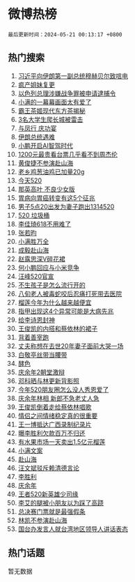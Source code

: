 # 微博热榜

`最后更新时间：2024-05-21 00:13:17 +0800`

## 热门搜索

1. [习近平向伊朗第一副总统穆赫贝尔致唁电](https://m.weibo.cn/search?containerid=100103type%3D1%26t%3D10%26q%3D%23%E4%B9%A0%E8%BF%91%E5%B9%B3%E5%90%91%E4%BC%8A%E6%9C%97%E7%AC%AC%E4%B8%80%E5%89%AF%E6%80%BB%E7%BB%9F%E7%A9%86%E8%B5%AB%E8%B4%9D%E5%B0%94%E8%87%B4%E5%94%81%E7%94%B5%23&stream_entry_id=51&isnewpage=1&extparam=seat%3D1%26dgr%3D0%26filter_type%3Drealtimehot%26stream_entry_id%3D51%26c_type%3D51%26pos%3D0%26cate%3D10103%26q%3D%2523%25E4%25B9%25A0%25E8%25BF%2591%25E5%25B9%25B3%25E5%2590%2591%25E4%25BC%258A%25E6%259C%2597%25E7%25AC%25AC%25E4%25B8%2580%25E5%2589%25AF%25E6%2580%25BB%25E7%25BB%259F%25E7%25A9%2586%25E8%25B5%25AB%25E8%25B4%259D%25E5%25B0%2594%25E8%2587%25B4%25E5%2594%2581%25E7%2594%25B5%2523%26display_time%3D1716221596%26pre_seqid%3D1716221596287030012161)
1. [疯产姐妹复更](https://m.weibo.cn/search?containerid=100103type%3D1%26t%3D10%26q%3D%23%E7%96%AF%E4%BA%A7%E5%A7%90%E5%A6%B9%E5%A4%8D%E6%9B%B4%23&stream_entry_id=31&isnewpage=1&extparam=seat%3D1%26dgr%3D0%26stream_entry_id%3D31%26flag%3D1%26realpos%3D1%26filter_type%3Drealtimehot%26lcate%3D5001%26c_type%3D31%26band_rank%3D1%26pos%3D0%26cate%3D5001%26q%3D%2523%25E7%2596%25AF%25E4%25BA%25A7%25E5%25A7%2590%25E5%25A6%25B9%25E5%25A4%258D%25E6%259B%25B4%2523%26display_time%3D1716221596%26pre_seqid%3D1716221596287030012161)
1. [以色列总理涉嫌战争罪被申请逮捕令](https://m.weibo.cn/search?containerid=100103type%3D1%26t%3D10%26q%3D%23%E4%BB%A5%E8%89%B2%E5%88%97%E6%80%BB%E7%90%86%E6%B6%89%E5%AB%8C%E6%88%98%E4%BA%89%E7%BD%AA%E8%A2%AB%E7%94%B3%E8%AF%B7%E9%80%AE%E6%8D%95%E4%BB%A4%23&stream_entry_id=31&isnewpage=1&extparam=seat%3D1%26dgr%3D0%26stream_entry_id%3D31%26flag%3D2%26realpos%3D2%26filter_type%3Drealtimehot%26lcate%3D5001%26c_type%3D31%26band_rank%3D2%26pos%3D1%26cate%3D5001%26q%3D%2523%25E4%25BB%25A5%25E8%2589%25B2%25E5%2588%2597%25E6%2580%25BB%25E7%2590%2586%25E6%25B6%2589%25E5%25AB%258C%25E6%2588%2598%25E4%25BA%2589%25E7%25BD%25AA%25E8%25A2%25AB%25E7%2594%25B3%25E8%25AF%25B7%25E9%2580%25AE%25E6%258D%2595%25E4%25BB%25A4%2523%26display_time%3D1716221596%26pre_seqid%3D1716221596287030012161)
1. [小满的一幕幕画面太有爱了](https://m.weibo.cn/search?containerid=100103type%3D1%26t%3D10%26q%3D%23%E5%B0%8F%E6%BB%A1%E7%9A%84%E4%B8%80%E5%B9%95%E5%B9%95%E7%94%BB%E9%9D%A2%E5%A4%AA%E6%9C%89%E7%88%B1%E4%BA%86%23&stream_entry_id=31&isnewpage=1&extparam=seat%3D1%26dgr%3D0%26stream_entry_id%3D31%26flag%3D0%26realpos%3D3%26filter_type%3Drealtimehot%26lcate%3D5001%26c_type%3D31%26band_rank%3D3%26pos%3D2%26cate%3D5001%26q%3D%2523%25E5%25B0%258F%25E6%25BB%25A1%25E7%259A%2584%25E4%25B8%2580%25E5%25B9%2595%25E5%25B9%2595%25E7%2594%25BB%25E9%259D%25A2%25E5%25A4%25AA%25E6%259C%2589%25E7%2588%25B1%25E4%25BA%2586%2523%26display_time%3D1716221596%26pre_seqid%3D1716221596287030012161)
1. [霸王茶姬现代东方茶揭秘](https://m.weibo.cn/search?containerid=100103type%3D1%26t%3D10%26q%3D%23%E9%9C%B8%E7%8E%8B%E8%8C%B6%E5%A7%AC%E7%8E%B0%E4%BB%A3%E4%B8%9C%E6%96%B9%E8%8C%B6%E6%8F%AD%E7%A7%98%23&stream_entry_id=31&isnewpage=1&extparam=seat%3D1%26dgr%3D0%26adid%3D237346%26stream_entry_id%3D31%26filter_type%3Drealtimehot%26cate%3D5001%26band_rank%3D4%26lcate%3D5001%26c_type%3D31%26is_ad_pos%3D1%26topic_ad%3D1%26pos%3D3%26q%3D%2523%25E9%259C%25B8%25E7%258E%258B%25E8%258C%25B6%25E5%25A7%25AC%25E7%258E%25B0%25E4%25BB%25A3%25E4%25B8%259C%25E6%2596%25B9%25E8%258C%25B6%25E6%258F%25AD%25E7%25A7%2598%2523%26display_time%3D1716221596%26pre_seqid%3D1716221596287030012161)
1. [3名大学生爬长城被雷击](https://m.weibo.cn/search?containerid=100103type%3D1%26t%3D10%26q%3D%233%E5%90%8D%E5%A4%A7%E5%AD%A6%E7%94%9F%E7%88%AC%E9%95%BF%E5%9F%8E%E8%A2%AB%E9%9B%B7%E5%87%BB%23&stream_entry_id=31&isnewpage=1&extparam=seat%3D1%26dgr%3D0%26stream_entry_id%3D31%26flag%3D2%26realpos%3D4%26filter_type%3Drealtimehot%26lcate%3D5001%26c_type%3D31%26band_rank%3D4%26pos%3D4%26cate%3D5001%26q%3D%25233%25E5%2590%258D%25E5%25A4%25A7%25E5%25AD%25A6%25E7%2594%259F%25E7%2588%25AC%25E9%2595%25BF%25E5%259F%258E%25E8%25A2%25AB%25E9%259B%25B7%25E5%2587%25BB%2523%26display_time%3D1716221596%26pre_seqid%3D1716221596287030012161)
1. [与凤行 庆功宴](https://m.weibo.cn/search?containerid=100103type%3D1%26t%3D10%26q%3D%E4%B8%8E%E5%87%A4%E8%A1%8C+%E5%BA%86%E5%8A%9F%E5%AE%B4&stream_entry_id=31&isnewpage=1&extparam=seat%3D1%26dgr%3D0%26stream_entry_id%3D31%26flag%3D1%26realpos%3D5%26filter_type%3Drealtimehot%26lcate%3D5001%26c_type%3D31%26band_rank%3D5%26pos%3D5%26cate%3D5001%26q%3D%25E4%25B8%258E%25E5%2587%25A4%25E8%25A1%258C%2520%25E5%25BA%2586%25E5%258A%259F%25E5%25AE%25B4%26display_time%3D1716221596%26pre_seqid%3D1716221596287030012161)
1. [伊朗总统遇难](https://m.weibo.cn/search?containerid=100103type%3D1%26t%3D10%26q%3D%23%E4%BC%8A%E6%9C%97%E6%80%BB%E7%BB%9F%E9%81%87%E9%9A%BE%23&stream_entry_id=31&isnewpage=1&extparam=seat%3D1%26dgr%3D0%26stream_entry_id%3D31%26flag%3D16%26realpos%3D6%26filter_type%3Drealtimehot%26lcate%3D5001%26c_type%3D31%26band_rank%3D6%26pos%3D6%26cate%3D5001%26q%3D%2523%25E4%25BC%258A%25E6%259C%2597%25E6%2580%25BB%25E7%25BB%259F%25E9%2581%2587%25E9%259A%25BE%2523%26display_time%3D1716221596%26pre_seqid%3D1716221596287030012161)
1. [小鹏开启AI智驾时代](https://m.weibo.cn/search?containerid=100103type%3D1%26t%3D10%26q%3D%23%E5%B0%8F%E9%B9%8F%E5%BC%80%E5%90%AFAI%E6%99%BA%E9%A9%BE%E6%97%B6%E4%BB%A3%23&stream_entry_id=31&isnewpage=1&extparam=seat%3D1%26dgr%3D0%26adid%3D236847%26stream_entry_id%3D31%26filter_type%3Drealtimehot%26cate%3D5001%26band_rank%3D7%26lcate%3D5001%26c_type%3D31%26is_ad_pos%3D1%26topic_ad%3D1%26pos%3D7%26q%3D%2523%25E5%25B0%258F%25E9%25B9%258F%25E5%25BC%2580%25E5%2590%25AFAI%25E6%2599%25BA%25E9%25A9%25BE%25E6%2597%25B6%25E4%25BB%25A3%2523%26display_time%3D1716221596%26pre_seqid%3D1716221596287030012161)
1. [1200元最贵看台票几乎看不到周杰伦](https://m.weibo.cn/search?containerid=100103type%3D1%26t%3D10%26q%3D%231200%E5%85%83%E6%9C%80%E8%B4%B5%E7%9C%8B%E5%8F%B0%E7%A5%A8%E5%87%A0%E4%B9%8E%E7%9C%8B%E4%B8%8D%E5%88%B0%E5%91%A8%E6%9D%B0%E4%BC%A6%23&stream_entry_id=31&isnewpage=1&extparam=seat%3D1%26dgr%3D0%26stream_entry_id%3D31%26flag%3D2%26realpos%3D7%26filter_type%3Drealtimehot%26lcate%3D5001%26c_type%3D31%26band_rank%3D7%26pos%3D8%26cate%3D5001%26q%3D%25231200%25E5%2585%2583%25E6%259C%2580%25E8%25B4%25B5%25E7%259C%258B%25E5%258F%25B0%25E7%25A5%25A8%25E5%2587%25A0%25E4%25B9%258E%25E7%259C%258B%25E4%25B8%258D%25E5%2588%25B0%25E5%2591%25A8%25E6%259D%25B0%25E4%25BC%25A6%2523%26display_time%3D1716221596%26pre_seqid%3D1716221596287030012161)
1. [黄俊捷不参演赴山海](https://m.weibo.cn/search?containerid=100103type%3D1%26t%3D10%26q%3D%23%E9%BB%84%E4%BF%8A%E6%8D%B7%E4%B8%8D%E5%8F%82%E6%BC%94%E8%B5%B4%E5%B1%B1%E6%B5%B7%23&stream_entry_id=31&isnewpage=1&extparam=seat%3D1%26dgr%3D0%26stream_entry_id%3D31%26flag%3D16%26realpos%3D8%26filter_type%3Drealtimehot%26lcate%3D5001%26c_type%3D31%26band_rank%3D8%26pos%3D9%26cate%3D5001%26q%3D%2523%25E9%25BB%2584%25E4%25BF%258A%25E6%258D%25B7%25E4%25B8%258D%25E5%258F%2582%25E6%25BC%2594%25E8%25B5%25B4%25E5%25B1%25B1%25E6%25B5%25B7%2523%26display_time%3D1716221596%26pre_seqid%3D1716221596287030012161)
1. [老乡鸡葱油鸡已加量20g](https://m.weibo.cn/search?containerid=100103type%3D1%26t%3D10%26q%3D%23%E8%80%81%E4%B9%A1%E9%B8%A1%E8%91%B1%E6%B2%B9%E9%B8%A1%E5%B7%B2%E5%8A%A0%E9%87%8F20g%23&stream_entry_id=31&isnewpage=1&extparam=seat%3D1%26dgr%3D0%26stream_entry_id%3D31%26flag%3D1%26realpos%3D9%26filter_type%3Drealtimehot%26lcate%3D5001%26c_type%3D31%26band_rank%3D9%26pos%3D10%26cate%3D5001%26q%3D%2523%25E8%2580%2581%25E4%25B9%25A1%25E9%25B8%25A1%25E8%2591%25B1%25E6%25B2%25B9%25E9%25B8%25A1%25E5%25B7%25B2%25E5%258A%25A0%25E9%2587%258F20g%2523%26display_time%3D1716221596%26pre_seqid%3D1716221596287030012161)
1. [今天520](https://m.weibo.cn/search?containerid=100103type%3D1%26t%3D10%26q%3D%23%E4%BB%8A%E5%A4%A9520%23&stream_entry_id=31&isnewpage=1&extparam=seat%3D1%26dgr%3D0%26stream_entry_id%3D31%26flag%3D32768%26realpos%3D10%26filter_type%3Drealtimehot%26lcate%3D5001%26c_type%3D31%26band_rank%3D10%26pos%3D11%26cate%3D5001%26q%3D%2523%25E4%25BB%258A%25E5%25A4%25A9520%2523%26display_time%3D1716221596%26pre_seqid%3D1716221596287030012161)
1. [那英高叶 不良少女版](https://m.weibo.cn/search?containerid=100103type%3D1%26t%3D10%26q%3D%E9%82%A3%E8%8B%B1%E9%AB%98%E5%8F%B6+%E4%B8%8D%E8%89%AF%E5%B0%91%E5%A5%B3%E7%89%88&stream_entry_id=31&isnewpage=1&extparam=seat%3D1%26dgr%3D0%26stream_entry_id%3D31%26flag%3D1%26realpos%3D11%26filter_type%3Drealtimehot%26lcate%3D5001%26c_type%3D31%26band_rank%3D11%26pos%3D12%26cate%3D5001%26q%3D%25E9%2582%25A3%25E8%258B%25B1%25E9%25AB%2598%25E5%258F%25B6%2520%25E4%25B8%258D%25E8%2589%25AF%25E5%25B0%2591%25E5%25A5%25B3%25E7%2589%2588%26display_time%3D1716221596%26pre_seqid%3D1716221596287030012161)
1. [胃病向胃癌转变有这5个征兆](https://m.weibo.cn/search?containerid=100103type%3D1%26t%3D10%26q%3D%23%E8%83%83%E7%97%85%E5%90%91%E8%83%83%E7%99%8C%E8%BD%AC%E5%8F%98%E6%9C%89%E8%BF%995%E4%B8%AA%E5%BE%81%E5%85%86%23&stream_entry_id=31&isnewpage=1&extparam=seat%3D1%26dgr%3D0%26stream_entry_id%3D31%26flag%3D0%26realpos%3D12%26filter_type%3Drealtimehot%26lcate%3D5001%26c_type%3D31%26band_rank%3D12%26pos%3D13%26cate%3D5001%26q%3D%2523%25E8%2583%2583%25E7%2597%2585%25E5%2590%2591%25E8%2583%2583%25E7%2599%258C%25E8%25BD%25AC%25E5%258F%2598%25E6%259C%2589%25E8%25BF%25995%25E4%25B8%25AA%25E5%25BE%2581%25E5%2585%2586%2523%26display_time%3D1716221596%26pre_seqid%3D1716221596287030012161)
1. [男子5点20出发为妻子跑出1314520](https://m.weibo.cn/search?containerid=100103type%3D1%26t%3D10%26q%3D%23%E7%94%B7%E5%AD%905%E7%82%B920%E5%87%BA%E5%8F%91%E4%B8%BA%E5%A6%BB%E5%AD%90%E8%B7%91%E5%87%BA1314520%23&stream_entry_id=31&isnewpage=1&extparam=seat%3D1%26dgr%3D0%26stream_entry_id%3D31%26flag%3D1%26realpos%3D13%26filter_type%3Drealtimehot%26lcate%3D5001%26c_type%3D31%26band_rank%3D13%26pos%3D14%26cate%3D5001%26q%3D%2523%25E7%2594%25B7%25E5%25AD%25905%25E7%2582%25B920%25E5%2587%25BA%25E5%258F%2591%25E4%25B8%25BA%25E5%25A6%25BB%25E5%25AD%2590%25E8%25B7%2591%25E5%2587%25BA1314520%2523%26display_time%3D1716221596%26pre_seqid%3D1716221596287030012161)
1. [520 垃圾桶](https://m.weibo.cn/search?containerid=100103type%3D1%26t%3D10%26q%3D520+%E5%9E%83%E5%9C%BE%E6%A1%B6&stream_entry_id=31&isnewpage=1&extparam=seat%3D1%26dgr%3D0%26stream_entry_id%3D31%26flag%3D0%26realpos%3D14%26filter_type%3Drealtimehot%26lcate%3D5001%26c_type%3D31%26band_rank%3D14%26pos%3D15%26cate%3D5001%26q%3D520%2520%25E5%259E%2583%25E5%259C%25BE%25E6%25A1%25B6%26display_time%3D1716221596%26pre_seqid%3D1716221596287030012161)
1. [李佳琦618不用难了](https://m.weibo.cn/search?containerid=100103type%3D1%26t%3D10%26q%3D%23%E6%9D%8E%E4%BD%B3%E7%90%A6618%E4%B8%8D%E7%94%A8%E9%9A%BE%E4%BA%86%23&stream_entry_id=31&isnewpage=1&extparam=seat%3D1%26dgr%3D0%26stream_entry_id%3D31%26flag%3D0%26realpos%3D15%26filter_type%3Drealtimehot%26lcate%3D5001%26c_type%3D31%26band_rank%3D15%26pos%3D16%26cate%3D5001%26q%3D%2523%25E6%259D%258E%25E4%25BD%25B3%25E7%2590%25A6618%25E4%25B8%258D%25E7%2594%25A8%25E9%259A%25BE%25E4%25BA%2586%2523%26display_time%3D1716221596%26pre_seqid%3D1716221596287030012161)
1. [张若昀](https://m.weibo.cn/search?containerid=100103type%3D1%26t%3D10%26q%3D%E5%BC%A0%E8%8B%A5%E6%98%80&stream_entry_id=31&isnewpage=1&extparam=seat%3D1%26dgr%3D0%26stream_entry_id%3D31%26flag%3D1%26realpos%3D16%26filter_type%3Drealtimehot%26lcate%3D5001%26c_type%3D31%26band_rank%3D16%26pos%3D17%26cate%3D5001%26q%3D%25E5%25BC%25A0%25E8%258B%25A5%25E6%2598%2580%26display_time%3D1716221596%26pre_seqid%3D1716221596287030012161)
1. [小满胜万全](https://m.weibo.cn/search?containerid=100103type%3D1%26t%3D10%26q%3D%E5%B0%8F%E6%BB%A1%E8%83%9C%E4%B8%87%E5%85%A8&stream_entry_id=31&isnewpage=1&extparam=seat%3D1%26dgr%3D0%26stream_entry_id%3D31%26flag%3D0%26realpos%3D17%26filter_type%3Drealtimehot%26lcate%3D5001%26c_type%3D31%26band_rank%3D17%26pos%3D18%26cate%3D5001%26q%3D%25E5%25B0%258F%25E6%25BB%25A1%25E8%2583%259C%25E4%25B8%2587%25E5%2585%25A8%26display_time%3D1716221596%26pre_seqid%3D1716221596287030012161)
1. [成毅赴山海](https://m.weibo.cn/search?containerid=100103type%3D1%26t%3D10%26q%3D%23%E6%88%90%E6%AF%85%E8%B5%B4%E5%B1%B1%E6%B5%B7%23&stream_entry_id=31&isnewpage=1&extparam=seat%3D1%26dgr%3D0%26stream_entry_id%3D31%26flag%3D1%26realpos%3D18%26filter_type%3Drealtimehot%26lcate%3D5001%26c_type%3D31%26band_rank%3D18%26pos%3D19%26cate%3D5001%26q%3D%2523%25E6%2588%2590%25E6%25AF%2585%25E8%25B5%25B4%25E5%25B1%25B1%25E6%25B5%25B7%2523%26display_time%3D1716221596%26pre_seqid%3D1716221596287030012161)
1. [赵露思深V碎花裙](https://m.weibo.cn/search?containerid=100103type%3D1%26t%3D10%26q%3D%23%E8%B5%B5%E9%9C%B2%E6%80%9D%E6%B7%B1V%E7%A2%8E%E8%8A%B1%E8%A3%99%23&stream_entry_id=31&isnewpage=1&extparam=seat%3D1%26dgr%3D0%26stream_entry_id%3D31%26flag%3D0%26realpos%3D19%26filter_type%3Drealtimehot%26lcate%3D5001%26c_type%3D31%26band_rank%3D19%26pos%3D20%26cate%3D5001%26q%3D%2523%25E8%25B5%25B5%25E9%259C%25B2%25E6%2580%259D%25E6%25B7%25B1V%25E7%25A2%258E%25E8%258A%25B1%25E8%25A3%2599%2523%26display_time%3D1716221596%26pre_seqid%3D1716221596287030012161)
1. [何小鹏回应与小米竞争](https://m.weibo.cn/search?containerid=100103type%3D1%26t%3D10%26q%3D%23%E4%BD%95%E5%B0%8F%E9%B9%8F%E5%9B%9E%E5%BA%94%E4%B8%8E%E5%B0%8F%E7%B1%B3%E7%AB%9E%E4%BA%89%23&stream_entry_id=31&isnewpage=1&extparam=seat%3D1%26dgr%3D0%26stream_entry_id%3D31%26flag%3D1%26realpos%3D20%26filter_type%3Drealtimehot%26lcate%3D5001%26c_type%3D31%26band_rank%3D20%26pos%3D21%26cate%3D5001%26q%3D%2523%25E4%25BD%2595%25E5%25B0%258F%25E9%25B9%258F%25E5%259B%259E%25E5%25BA%2594%25E4%25B8%258E%25E5%25B0%258F%25E7%25B1%25B3%25E7%25AB%259E%25E4%25BA%2589%2523%26display_time%3D1716221596%26pre_seqid%3D1716221596287030012161)
1. [汪峰520官宣](https://m.weibo.cn/search?containerid=100103type%3D1%26t%3D10%26q%3D%23%E6%B1%AA%E5%B3%B0520%E5%AE%98%E5%AE%A3%23&stream_entry_id=31&isnewpage=1&extparam=seat%3D1%26dgr%3D0%26stream_entry_id%3D31%26flag%3D2%26realpos%3D21%26filter_type%3Drealtimehot%26lcate%3D5001%26c_type%3D31%26band_rank%3D21%26pos%3D22%26cate%3D5001%26q%3D%2523%25E6%25B1%25AA%25E5%25B3%25B0520%25E5%25AE%2598%25E5%25AE%25A3%2523%26display_time%3D1716221596%26pre_seqid%3D1716221596287030012161)
1. [不生孩子是怎么流行开的](https://m.weibo.cn/search?containerid=100103type%3D1%26t%3D10%26q%3D%23%E4%B8%8D%E7%94%9F%E5%AD%A9%E5%AD%90%E6%98%AF%E6%80%8E%E4%B9%88%E6%B5%81%E8%A1%8C%E5%BC%80%E7%9A%84%23&stream_entry_id=31&isnewpage=1&extparam=seat%3D1%26dgr%3D0%26stream_entry_id%3D31%26flag%3D0%26realpos%3D22%26filter_type%3Drealtimehot%26lcate%3D5001%26c_type%3D31%26band_rank%3D22%26pos%3D23%26cate%3D5001%26q%3D%2523%25E4%25B8%258D%25E7%2594%259F%25E5%25AD%25A9%25E5%25AD%2590%25E6%2598%25AF%25E6%2580%258E%25E4%25B9%2588%25E6%25B5%2581%25E8%25A1%258C%25E5%25BC%2580%25E7%259A%2584%2523%26display_time%3D1716221596%26pre_seqid%3D1716221596287030012161)
1. [八旬老人被毒蛇咬后忍痛打死带去医院](https://m.weibo.cn/search?containerid=100103type%3D1%26t%3D10%26q%3D%23%E5%85%AB%E6%97%AC%E8%80%81%E4%BA%BA%E8%A2%AB%E6%AF%92%E8%9B%87%E5%92%AC%E5%90%8E%E5%BF%8D%E7%97%9B%E6%89%93%E6%AD%BB%E5%B8%A6%E5%8E%BB%E5%8C%BB%E9%99%A2%23&stream_entry_id=31&isnewpage=1&extparam=seat%3D1%26dgr%3D0%26stream_entry_id%3D31%26flag%3D1%26realpos%3D23%26filter_type%3Drealtimehot%26lcate%3D5001%26c_type%3D31%26band_rank%3D23%26pos%3D24%26cate%3D5001%26q%3D%2523%25E5%2585%25AB%25E6%2597%25AC%25E8%2580%2581%25E4%25BA%25BA%25E8%25A2%25AB%25E6%25AF%2592%25E8%259B%2587%25E5%2592%25AC%25E5%2590%258E%25E5%25BF%258D%25E7%2597%259B%25E6%2589%2593%25E6%25AD%25BB%25E5%25B8%25A6%25E5%258E%25BB%25E5%258C%25BB%25E9%2599%25A2%2523%26display_time%3D1716221596%26pre_seqid%3D1716221596287030012161)
1. [榴莲今年为什么越来越便宜](https://m.weibo.cn/search?containerid=100103type%3D1%26t%3D10%26q%3D%23%E6%A6%B4%E8%8E%B2%E4%BB%8A%E5%B9%B4%E4%B8%BA%E4%BB%80%E4%B9%88%E8%B6%8A%E6%9D%A5%E8%B6%8A%E4%BE%BF%E5%AE%9C%23&stream_entry_id=31&isnewpage=1&extparam=seat%3D1%26dgr%3D0%26stream_entry_id%3D31%26flag%3D0%26realpos%3D24%26filter_type%3Drealtimehot%26lcate%3D5001%26c_type%3D31%26band_rank%3D24%26pos%3D25%26cate%3D5001%26q%3D%2523%25E6%25A6%25B4%25E8%258E%25B2%25E4%25BB%258A%25E5%25B9%25B4%25E4%25B8%25BA%25E4%25BB%2580%25E4%25B9%2588%25E8%25B6%258A%25E6%259D%25A5%25E8%25B6%258A%25E4%25BE%25BF%25E5%25AE%259C%2523%26display_time%3D1716221596%26pre_seqid%3D1716221596287030012161)
1. [指甲出现这4个异常可能是大病先兆](https://m.weibo.cn/search?containerid=100103type%3D1%26t%3D10%26q%3D%23%E6%8C%87%E7%94%B2%E5%87%BA%E7%8E%B0%E8%BF%994%E4%B8%AA%E5%BC%82%E5%B8%B8%E5%8F%AF%E8%83%BD%E6%98%AF%E5%A4%A7%E7%97%85%E5%85%88%E5%85%86%23&stream_entry_id=31&isnewpage=1&extparam=seat%3D1%26dgr%3D0%26stream_entry_id%3D31%26flag%3D0%26realpos%3D25%26filter_type%3Drealtimehot%26lcate%3D5001%26c_type%3D31%26band_rank%3D25%26pos%3D26%26cate%3D5001%26q%3D%2523%25E6%258C%2587%25E7%2594%25B2%25E5%2587%25BA%25E7%258E%25B0%25E8%25BF%25994%25E4%25B8%25AA%25E5%25BC%2582%25E5%25B8%25B8%25E5%258F%25AF%25E8%2583%25BD%25E6%2598%25AF%25E5%25A4%25A7%25E7%2597%2585%25E5%2585%2588%25E5%2585%2586%2523%26display_time%3D1716221596%26pre_seqid%3D1716221596287030012161)
1. [给李诗恩封神](https://m.weibo.cn/search?containerid=100103type%3D1%26t%3D10%26q%3D%E7%BB%99%E6%9D%8E%E8%AF%97%E6%81%A9%E5%B0%81%E7%A5%9E&stream_entry_id=31&isnewpage=1&extparam=seat%3D1%26dgr%3D0%26stream_entry_id%3D31%26flag%3D1%26realpos%3D26%26filter_type%3Drealtimehot%26lcate%3D5001%26c_type%3D31%26band_rank%3D26%26pos%3D27%26cate%3D5001%26q%3D%25E7%25BB%2599%25E6%259D%258E%25E8%25AF%2597%25E6%2581%25A9%25E5%25B0%2581%25E7%25A5%259E%26display_time%3D1716221596%26pre_seqid%3D1716221596287030012161)
1. [王俊凯的内搭和蔡依林的裙子](https://m.weibo.cn/search?containerid=100103type%3D1%26t%3D10%26q%3D%23%E7%8E%8B%E4%BF%8A%E5%87%AF%E7%9A%84%E5%86%85%E6%90%AD%E5%92%8C%E8%94%A1%E4%BE%9D%E6%9E%97%E7%9A%84%E8%A3%99%E5%AD%90%23&stream_entry_id=31&isnewpage=1&extparam=seat%3D1%26dgr%3D0%26stream_entry_id%3D31%26flag%3D0%26realpos%3D27%26filter_type%3Drealtimehot%26lcate%3D5001%26c_type%3D31%26band_rank%3D27%26pos%3D28%26cate%3D5001%26q%3D%2523%25E7%258E%258B%25E4%25BF%258A%25E5%2587%25AF%25E7%259A%2584%25E5%2586%2585%25E6%2590%25AD%25E5%2592%258C%25E8%2594%25A1%25E4%25BE%259D%25E6%259E%2597%25E7%259A%2584%25E8%25A3%2599%25E5%25AD%2590%2523%26display_time%3D1716221596%26pre_seqid%3D1716221596287030012161)
1. [背着善宰跑](https://m.weibo.cn/search?containerid=100103type%3D1%26t%3D10%26q%3D%23%E8%83%8C%E7%9D%80%E5%96%84%E5%AE%B0%E8%B7%91%23&stream_entry_id=31&isnewpage=1&extparam=seat%3D1%26dgr%3D0%26stream_entry_id%3D31%26flag%3D0%26realpos%3D28%26filter_type%3Drealtimehot%26lcate%3D5001%26c_type%3D31%26band_rank%3D28%26pos%3D29%26cate%3D5001%26q%3D%2523%25E8%2583%258C%25E7%259D%2580%25E5%2596%2584%25E5%25AE%25B0%25E8%25B7%2591%2523%26display_time%3D1716221596%26pre_seqid%3D1716221596287030012161)
1. [丈夫称想在去世20年妻子面前大哭一场](https://m.weibo.cn/search?containerid=100103type%3D1%26t%3D10%26q%3D%23%E4%B8%88%E5%A4%AB%E7%A7%B0%E6%83%B3%E5%9C%A8%E5%8E%BB%E4%B8%9620%E5%B9%B4%E5%A6%BB%E5%AD%90%E9%9D%A2%E5%89%8D%E5%A4%A7%E5%93%AD%E4%B8%80%E5%9C%BA%23&stream_entry_id=31&isnewpage=1&extparam=seat%3D1%26dgr%3D0%26stream_entry_id%3D31%26flag%3D0%26realpos%3D29%26filter_type%3Drealtimehot%26lcate%3D5001%26c_type%3D31%26band_rank%3D29%26pos%3D30%26cate%3D5001%26q%3D%2523%25E4%25B8%2588%25E5%25A4%25AB%25E7%25A7%25B0%25E6%2583%25B3%25E5%259C%25A8%25E5%258E%25BB%25E4%25B8%259620%25E5%25B9%25B4%25E5%25A6%25BB%25E5%25AD%2590%25E9%259D%25A2%25E5%2589%258D%25E5%25A4%25A7%25E5%2593%25AD%25E4%25B8%2580%25E5%259C%25BA%2523%26display_time%3D1716221596%26pre_seqid%3D1716221596287030012161)
1. [白敬亭丝带当腰带](https://m.weibo.cn/search?containerid=100103type%3D1%26t%3D10%26q%3D%23%E7%99%BD%E6%95%AC%E4%BA%AD%E4%B8%9D%E5%B8%A6%E5%BD%93%E8%85%B0%E5%B8%A6%23&stream_entry_id=31&isnewpage=1&extparam=seat%3D1%26dgr%3D0%26stream_entry_id%3D31%26flag%3D0%26realpos%3D30%26filter_type%3Drealtimehot%26lcate%3D5001%26c_type%3D31%26band_rank%3D30%26pos%3D31%26cate%3D5001%26q%3D%2523%25E7%2599%25BD%25E6%2595%25AC%25E4%25BA%25AD%25E4%25B8%259D%25E5%25B8%25A6%25E5%25BD%2593%25E8%2585%25B0%25E5%25B8%25A6%2523%26display_time%3D1716221596%26pre_seqid%3D1716221596287030012161)
1. [酵色](https://m.weibo.cn/search?containerid=100103type%3D1%26t%3D10%26q%3D%E9%85%B5%E8%89%B2&stream_entry_id=31&isnewpage=1&extparam=seat%3D1%26dgr%3D0%26stream_entry_id%3D31%26flag%3D0%26realpos%3D31%26filter_type%3Drealtimehot%26lcate%3D5001%26c_type%3D31%26band_rank%3D31%26pos%3D32%26cate%3D5001%26q%3D%25E9%2585%25B5%25E8%2589%25B2%26display_time%3D1716221596%26pre_seqid%3D1716221596287030012161)
1. [庆余年2朝堂激辩](https://m.weibo.cn/search?containerid=100103type%3D1%26t%3D10%26q%3D%23%E5%BA%86%E4%BD%99%E5%B9%B42%E6%9C%9D%E5%A0%82%E6%BF%80%E8%BE%A9%23&stream_entry_id=31&isnewpage=1&extparam=seat%3D1%26dgr%3D0%26stream_entry_id%3D31%26flag%3D0%26realpos%3D32%26filter_type%3Drealtimehot%26lcate%3D5001%26c_type%3D31%26band_rank%3D32%26pos%3D33%26cate%3D5001%26q%3D%2523%25E5%25BA%2586%25E4%25BD%2599%25E5%25B9%25B42%25E6%259C%259D%25E5%25A0%2582%25E6%25BF%2580%25E8%25BE%25A9%2523%26display_time%3D1716221596%26pre_seqid%3D1716221596287030012161)
1. [邓科晒与林更新背影照](https://m.weibo.cn/search?containerid=100103type%3D1%26t%3D10%26q%3D%23%E9%82%93%E7%A7%91%E6%99%92%E4%B8%8E%E6%9E%97%E6%9B%B4%E6%96%B0%E8%83%8C%E5%BD%B1%E7%85%A7%23&stream_entry_id=31&isnewpage=1&extparam=seat%3D1%26dgr%3D0%26stream_entry_id%3D31%26flag%3D1%26realpos%3D33%26filter_type%3Drealtimehot%26lcate%3D5001%26c_type%3D31%26band_rank%3D33%26pos%3D34%26cate%3D5001%26q%3D%2523%25E9%2582%2593%25E7%25A7%2591%25E6%2599%2592%25E4%25B8%258E%25E6%259E%2597%25E6%259B%25B4%25E6%2596%25B0%25E8%2583%258C%25E5%25BD%25B1%25E7%2585%25A7%2523%26display_time%3D1716221596%26pre_seqid%3D1716221596287030012161)
1. [今年520朋友圈怎么没人秀恩爱了](https://m.weibo.cn/search?containerid=100103type%3D1%26t%3D10%26q%3D%23%E4%BB%8A%E5%B9%B4520%E6%9C%8B%E5%8F%8B%E5%9C%88%E6%80%8E%E4%B9%88%E6%B2%A1%E4%BA%BA%E7%A7%80%E6%81%A9%E7%88%B1%E4%BA%86%23&stream_entry_id=31&isnewpage=1&extparam=seat%3D1%26dgr%3D0%26stream_entry_id%3D31%26flag%3D0%26realpos%3D34%26filter_type%3Drealtimehot%26lcate%3D5001%26c_type%3D31%26band_rank%3D34%26pos%3D35%26cate%3D5001%26q%3D%2523%25E4%25BB%258A%25E5%25B9%25B4520%25E6%259C%258B%25E5%258F%258B%25E5%259C%2588%25E6%2580%258E%25E4%25B9%2588%25E6%25B2%25A1%25E4%25BA%25BA%25E7%25A7%2580%25E6%2581%25A9%25E7%2588%25B1%25E4%25BA%2586%2523%26display_time%3D1716221596%26pre_seqid%3D1716221596287030012161)
1. [庆余年林相 新郎不急老丈人急](https://m.weibo.cn/search?containerid=100103type%3D1%26t%3D10%26q%3D%E5%BA%86%E4%BD%99%E5%B9%B4%E6%9E%97%E7%9B%B8+%E6%96%B0%E9%83%8E%E4%B8%8D%E6%80%A5%E8%80%81%E4%B8%88%E4%BA%BA%E6%80%A5&stream_entry_id=31&isnewpage=1&extparam=seat%3D1%26dgr%3D0%26stream_entry_id%3D31%26flag%3D0%26realpos%3D35%26filter_type%3Drealtimehot%26lcate%3D5001%26c_type%3D31%26band_rank%3D35%26pos%3D36%26cate%3D5001%26q%3D%25E5%25BA%2586%25E4%25BD%2599%25E5%25B9%25B4%25E6%259E%2597%25E7%259B%25B8%2520%25E6%2596%25B0%25E9%2583%258E%25E4%25B8%258D%25E6%2580%25A5%25E8%2580%2581%25E4%25B8%2588%25E4%25BA%25BA%25E6%2580%25A5%26display_time%3D1716221596%26pre_seqid%3D1716221596287030012161)
1. [王俊凯倒着走给蔡依林唱歌](https://m.weibo.cn/search?containerid=100103type%3D1%26t%3D10%26q%3D%23%E7%8E%8B%E4%BF%8A%E5%87%AF%E5%80%92%E7%9D%80%E8%B5%B0%E7%BB%99%E8%94%A1%E4%BE%9D%E6%9E%97%E5%94%B1%E6%AD%8C%23&stream_entry_id=31&isnewpage=1&extparam=seat%3D1%26dgr%3D0%26stream_entry_id%3D31%26flag%3D0%26realpos%3D36%26filter_type%3Drealtimehot%26lcate%3D5001%26c_type%3D31%26band_rank%3D36%26pos%3D37%26cate%3D5001%26q%3D%2523%25E7%258E%258B%25E4%25BF%258A%25E5%2587%25AF%25E5%2580%2592%25E7%259D%2580%25E8%25B5%25B0%25E7%25BB%2599%25E8%2594%25A1%25E4%25BE%259D%25E6%259E%2597%25E5%2594%25B1%25E6%25AD%258C%2523%26display_time%3D1716221596%26pre_seqid%3D1716221596287030012161)
1. [情侣之间情绪稳定真的很重要](https://m.weibo.cn/search?containerid=100103type%3D1%26t%3D10%26q%3D%23%E6%83%85%E4%BE%A3%E4%B9%8B%E9%97%B4%E6%83%85%E7%BB%AA%E7%A8%B3%E5%AE%9A%E7%9C%9F%E7%9A%84%E5%BE%88%E9%87%8D%E8%A6%81%23&stream_entry_id=31&isnewpage=1&extparam=seat%3D1%26dgr%3D0%26stream_entry_id%3D31%26flag%3D0%26realpos%3D37%26filter_type%3Drealtimehot%26lcate%3D5001%26c_type%3D31%26band_rank%3D37%26pos%3D38%26cate%3D5001%26q%3D%2523%25E6%2583%2585%25E4%25BE%25A3%25E4%25B9%258B%25E9%2597%25B4%25E6%2583%2585%25E7%25BB%25AA%25E7%25A8%25B3%25E5%25AE%259A%25E7%259C%259F%25E7%259A%2584%25E5%25BE%2588%25E9%2587%258D%25E8%25A6%2581%2523%26display_time%3D1716221596%26pre_seqid%3D1716221596287030012161)
1. [王一博抵达广西录制纪录片](https://m.weibo.cn/search?containerid=100103type%3D1%26t%3D10%26q%3D%23%E7%8E%8B%E4%B8%80%E5%8D%9A%E6%8A%B5%E8%BE%BE%E5%B9%BF%E8%A5%BF%E5%BD%95%E5%88%B6%E7%BA%AA%E5%BD%95%E7%89%87%23&stream_entry_id=31&isnewpage=1&extparam=seat%3D1%26dgr%3D0%26stream_entry_id%3D31%26flag%3D1%26realpos%3D38%26filter_type%3Drealtimehot%26lcate%3D5001%26c_type%3D31%26band_rank%3D38%26pos%3D39%26cate%3D5001%26q%3D%2523%25E7%258E%258B%25E4%25B8%2580%25E5%258D%259A%25E6%258A%25B5%25E8%25BE%25BE%25E5%25B9%25BF%25E8%25A5%25BF%25E5%25BD%2595%25E5%2588%25B6%25E7%25BA%25AA%25E5%25BD%2595%25E7%2589%2587%2523%26display_time%3D1716221596%26pre_seqid%3D1716221596287030012161)
1. [曝李胜利欠款百万不归还](https://m.weibo.cn/search?containerid=100103type%3D1%26t%3D10%26q%3D%23%E6%9B%9D%E6%9D%8E%E8%83%9C%E5%88%A9%E6%AC%A0%E6%AC%BE%E7%99%BE%E4%B8%87%E4%B8%8D%E5%BD%92%E8%BF%98%23&stream_entry_id=31&isnewpage=1&extparam=seat%3D1%26dgr%3D0%26stream_entry_id%3D31%26flag%3D0%26realpos%3D39%26filter_type%3Drealtimehot%26lcate%3D5001%26c_type%3D31%26band_rank%3D39%26pos%3D40%26cate%3D5001%26q%3D%2523%25E6%259B%259D%25E6%259D%258E%25E8%2583%259C%25E5%2588%25A9%25E6%25AC%25A0%25E6%25AC%25BE%25E7%2599%25BE%25E4%25B8%2587%25E4%25B8%258D%25E5%25BD%2592%25E8%25BF%2598%2523%26display_time%3D1716221596%26pre_seqid%3D1716221596287030012161)
1. [有水果市场一天卖出1.5亿元榴莲](https://m.weibo.cn/search?containerid=100103type%3D1%26t%3D10%26q%3D%23%E6%9C%89%E6%B0%B4%E6%9E%9C%E5%B8%82%E5%9C%BA%E4%B8%80%E5%A4%A9%E5%8D%96%E5%87%BA1.5%E4%BA%BF%E5%85%83%E6%A6%B4%E8%8E%B2%23&stream_entry_id=31&isnewpage=1&extparam=seat%3D1%26dgr%3D0%26stream_entry_id%3D31%26flag%3D1%26realpos%3D40%26filter_type%3Drealtimehot%26lcate%3D5001%26c_type%3D31%26band_rank%3D40%26pos%3D41%26cate%3D5001%26q%3D%2523%25E6%259C%2589%25E6%25B0%25B4%25E6%259E%259C%25E5%25B8%2582%25E5%259C%25BA%25E4%25B8%2580%25E5%25A4%25A9%25E5%258D%2596%25E5%2587%25BA1.5%25E4%25BA%25BF%25E5%2585%2583%25E6%25A6%25B4%25E8%258E%25B2%2523%26display_time%3D1716221596%26pre_seqid%3D1716221596287030012161)
1. [小满文案](https://m.weibo.cn/search?containerid=100103type%3D1%26t%3D10%26q%3D%E5%B0%8F%E6%BB%A1%E6%96%87%E6%A1%88&stream_entry_id=31&isnewpage=1&extparam=seat%3D1%26dgr%3D0%26stream_entry_id%3D31%26flag%3D1%26realpos%3D41%26filter_type%3Drealtimehot%26lcate%3D5001%26c_type%3D31%26band_rank%3D41%26pos%3D42%26cate%3D5001%26q%3D%25E5%25B0%258F%25E6%25BB%25A1%25E6%2596%2587%25E6%25A1%2588%26display_time%3D1716221596%26pre_seqid%3D1716221596287030012161)
1. [赴山海](https://m.weibo.cn/search?containerid=100103type%3D1%26t%3D10%26q%3D%E8%B5%B4%E5%B1%B1%E6%B5%B7&stream_entry_id=31&isnewpage=1&extparam=seat%3D1%26dgr%3D0%26stream_entry_id%3D31%26flag%3D0%26realpos%3D42%26filter_type%3Drealtimehot%26lcate%3D5001%26c_type%3D31%26band_rank%3D42%26pos%3D43%26cate%3D5001%26q%3D%25E8%25B5%25B4%25E5%25B1%25B1%25E6%25B5%25B7%26display_time%3D1716221596%26pre_seqid%3D1716221596287030012161)
1. [汪文斌驳斥赖清德言论](https://m.weibo.cn/search?containerid=100103type%3D1%26t%3D10%26q%3D%23%E6%B1%AA%E6%96%87%E6%96%8C%E9%A9%B3%E6%96%A5%E8%B5%96%E6%B8%85%E5%BE%B7%E8%A8%80%E8%AE%BA%23&stream_entry_id=31&isnewpage=1&extparam=seat%3D1%26dgr%3D0%26stream_entry_id%3D31%26flag%3D0%26realpos%3D43%26filter_type%3Drealtimehot%26lcate%3D5001%26c_type%3D31%26band_rank%3D43%26pos%3D44%26cate%3D5001%26q%3D%2523%25E6%25B1%25AA%25E6%2596%2587%25E6%2596%258C%25E9%25A9%25B3%25E6%2596%25A5%25E8%25B5%2596%25E6%25B8%2585%25E5%25BE%25B7%25E8%25A8%2580%25E8%25AE%25BA%2523%26display_time%3D1716221596%26pre_seqid%3D1716221596287030012161)
1. [李胜利](https://m.weibo.cn/search?containerid=100103type%3D1%26t%3D10%26q%3D%E6%9D%8E%E8%83%9C%E5%88%A9&stream_entry_id=31&isnewpage=1&extparam=seat%3D1%26dgr%3D0%26stream_entry_id%3D31%26flag%3D0%26realpos%3D44%26filter_type%3Drealtimehot%26lcate%3D5001%26c_type%3D31%26band_rank%3D44%26pos%3D45%26cate%3D5001%26q%3D%25E6%259D%258E%25E8%2583%259C%25E5%2588%25A9%26display_time%3D1716221596%26pre_seqid%3D1716221596287030012161)
1. [庆余年](https://m.weibo.cn/search?containerid=100103type%3D1%26t%3D10%26q%3D%E5%BA%86%E4%BD%99%E5%B9%B4&stream_entry_id=31&isnewpage=1&extparam=seat%3D1%26dgr%3D0%26stream_entry_id%3D31%26flag%3D1%26realpos%3D45%26filter_type%3Drealtimehot%26lcate%3D5001%26c_type%3D31%26band_rank%3D45%26pos%3D46%26cate%3D5001%26q%3D%25E5%25BA%2586%25E4%25BD%2599%25E5%25B9%25B4%26display_time%3D1716221596%26pre_seqid%3D1716221596287030012161)
1. [王者520新英雄少司缘](https://m.weibo.cn/search?containerid=100103type%3D1%26t%3D10%26q%3D%23%E7%8E%8B%E8%80%85520%E6%96%B0%E8%8B%B1%E9%9B%84%E5%B0%91%E5%8F%B8%E7%BC%98%23&stream_entry_id=31&isnewpage=1&extparam=seat%3D1%26dgr%3D0%26stream_entry_id%3D31%26flag%3D0%26realpos%3D46%26filter_type%3Drealtimehot%26lcate%3D5001%26c_type%3D31%26band_rank%3D46%26pos%3D47%26cate%3D5001%26q%3D%2523%25E7%258E%258B%25E8%2580%2585520%25E6%2596%25B0%25E8%258B%25B1%25E9%259B%2584%25E5%25B0%2591%25E5%258F%25B8%25E7%25BC%2598%2523%26display_time%3D1716221596%26pre_seqid%3D1716221596287030012161)
1. [李艾的腿被小朋友以为踩了高跷](https://m.weibo.cn/search?containerid=100103type%3D1%26t%3D10%26q%3D%23%E6%9D%8E%E8%89%BE%E7%9A%84%E8%85%BF%E8%A2%AB%E5%B0%8F%E6%9C%8B%E5%8F%8B%E4%BB%A5%E4%B8%BA%E8%B8%A9%E4%BA%86%E9%AB%98%E8%B7%B7%23&stream_entry_id=31&isnewpage=1&extparam=seat%3D1%26dgr%3D0%26stream_entry_id%3D31%26flag%3D0%26realpos%3D47%26filter_type%3Drealtimehot%26lcate%3D5001%26c_type%3D31%26band_rank%3D47%26pos%3D48%26cate%3D5001%26q%3D%2523%25E6%259D%258E%25E8%2589%25BE%25E7%259A%2584%25E8%2585%25BF%25E8%25A2%25AB%25E5%25B0%258F%25E6%259C%258B%25E5%258F%258B%25E4%25BB%25A5%25E4%25B8%25BA%25E8%25B8%25A9%25E4%25BA%2586%25E9%25AB%2598%25E8%25B7%25B7%2523%26display_time%3D1716221596%26pre_seqid%3D1716221596287030012161)
1. [总决赛门票就是最强假条](https://m.weibo.cn/search?containerid=100103type%3D1%26t%3D10%26q%3D%23%E6%80%BB%E5%86%B3%E8%B5%9B%E9%97%A8%E7%A5%A8%E5%B0%B1%E6%98%AF%E6%9C%80%E5%BC%BA%E5%81%87%E6%9D%A1%23&stream_entry_id=31&isnewpage=1&extparam=seat%3D1%26dgr%3D0%26stream_entry_id%3D31%26flag%3D1%26realpos%3D48%26filter_type%3Drealtimehot%26lcate%3D5001%26c_type%3D31%26band_rank%3D48%26pos%3D49%26cate%3D5001%26q%3D%2523%25E6%2580%25BB%25E5%2586%25B3%25E8%25B5%259B%25E9%2597%25A8%25E7%25A5%25A8%25E5%25B0%25B1%25E6%2598%25AF%25E6%259C%2580%25E5%25BC%25BA%25E5%2581%2587%25E6%259D%25A1%2523%26display_time%3D1716221596%26pre_seqid%3D1716221596287030012161)
1. [林凯不参演赴山海](https://m.weibo.cn/search?containerid=100103type%3D1%26t%3D10%26q%3D%23%E6%9E%97%E5%87%AF%E4%B8%8D%E5%8F%82%E6%BC%94%E8%B5%B4%E5%B1%B1%E6%B5%B7%23&stream_entry_id=31&isnewpage=1&extparam=seat%3D1%26dgr%3D0%26stream_entry_id%3D31%26flag%3D0%26realpos%3D49%26filter_type%3Drealtimehot%26lcate%3D5001%26c_type%3D31%26band_rank%3D49%26pos%3D50%26cate%3D5001%26q%3D%2523%25E6%259E%2597%25E5%2587%25AF%25E4%25B8%258D%25E5%258F%2582%25E6%25BC%2594%25E8%25B5%25B4%25E5%25B1%25B1%25E6%25B5%25B7%2523%26display_time%3D1716221596%26pre_seqid%3D1716221596287030012161)
1. [国台办发言人就台湾地区领导人讲话表态](https://m.weibo.cn/search?containerid=100103type%3D1%26t%3D10%26q%3D%23%E5%9B%BD%E5%8F%B0%E5%8A%9E%E5%8F%91%E8%A8%80%E4%BA%BA%E5%B0%B1%E5%8F%B0%E6%B9%BE%E5%9C%B0%E5%8C%BA%E9%A2%86%E5%AF%BC%E4%BA%BA%E8%AE%B2%E8%AF%9D%E8%A1%A8%E6%80%81%23&stream_entry_id=31&isnewpage=1&extparam=seat%3D1%26dgr%3D0%26stream_entry_id%3D31%26flag%3D0%26realpos%3D50%26filter_type%3Drealtimehot%26lcate%3D5001%26c_type%3D31%26band_rank%3D50%26pos%3D51%26cate%3D5001%26q%3D%2523%25E5%259B%25BD%25E5%258F%25B0%25E5%258A%259E%25E5%258F%2591%25E8%25A8%2580%25E4%25BA%25BA%25E5%25B0%25B1%25E5%258F%25B0%25E6%25B9%25BE%25E5%259C%25B0%25E5%258C%25BA%25E9%25A2%2586%25E5%25AF%25BC%25E4%25BA%25BA%25E8%25AE%25B2%25E8%25AF%259D%25E8%25A1%25A8%25E6%2580%2581%2523%26display_time%3D1716221596%26pre_seqid%3D1716221596287030012161)

## 热门话题

暂无数据
